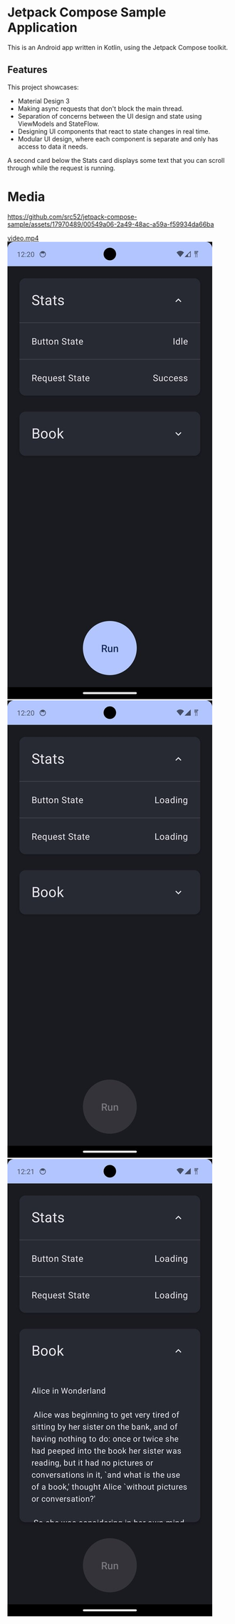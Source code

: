 # Jetpack Compose Sample Application

This is an Android app written in Kotlin, using the Jetpack Compose toolkit.

## Features
This project showcases:

- Material Design 3
- Making async requests that don't block the main thread.
- Separation of concerns between the UI design and state using ViewModels and StateFlow.
- Designing UI components that react to state changes in real time.
- Modular UI design, where each component is separate and only has access to data it needs.

A second card below the Stats card displays some text that you can scroll through while the request is running.

# Media



https://github.com/src52/jetpack-compose-sample/assets/17970489/00549a06-2a49-48ac-a59a-f59934da66ba

[video.mp4](images%2Fvideo.mp4)
![img_3_proc.jpg](images%2Fimg_3_proc.jpg)
![img_4_proc.jpg](images%2Fimg_4_proc.jpg)
![img_5_proc.jpg](images%2Fimg_5_proc.jpg)
